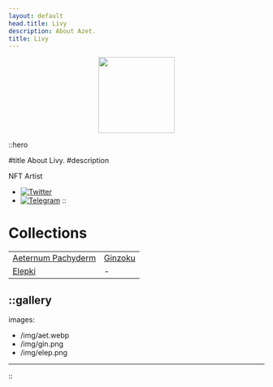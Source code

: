 ```yaml
---
layout: default
head.title: Livy
description: About Azet.
title: Livy
---
```


<div align="center">
<img
src="/img/liv.jpg"
width="150"
heigth="150"
></img>
</div>

::hero

#title
About Livy.
#description

NFT Artist

- [![Twitter](https://img.shields.io/static/v1?label=Twitter&message=%F0%9F%8E%BC&logo=X&color=ffffff)](https://twitter.com/LivvyusXII)
- [![Telegram](https://img.shields.io/static/v1?label=Telegram&message=%F0%9F%8E%BC&logo=Telegram&color=ffffff)](https://t.me/TermurahseBC)
::

# Collections

| | |
| ------ | ------- |
| [Aeternum Pachyderm](https://bazar.blessingway.xyz/#/collection/ADd6xeeWq_pYbu0m7ZlihV5CQkjOCKJIb9h7gWEDB6k) | [Ginzoku](https://bazar.blessingway.xyz/#/collection/dz_kPvNJm5KoH_zTax159eBLEsTxEw70nQ63J80-77A) |
| [Elepki](https://bazar.blessingway.xyz/#/collection/dVNLMC0VIUVLzoXX0nyhxcEy7J3RbRdBOpEqz7OFNfs) | - |
::gallery
---
images:
  - /img/aet.webp
  - /img/gin.png
  - /img/elep.png
---
::